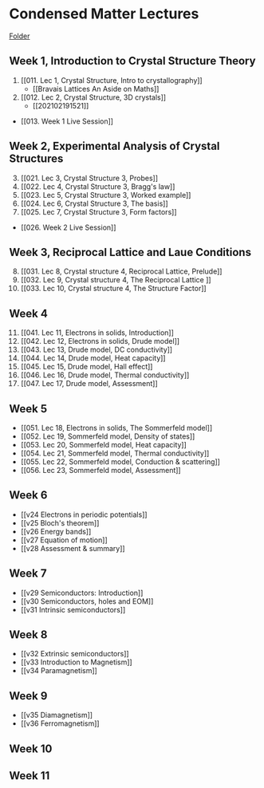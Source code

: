 # Condensed Matter Lectures

[Folder](https://uniofbath.cloud.panopto.eu/Panopto/Pages/Sessions/List.aspx#folderID=%22e93af9ea-b425-4732-8c11-0a5c46f9a6a6%22)

## Week 1, Introduction to Crystal Structure Theory

1. [[011. Lec 1, Crystal Structure, Intro to crystallography]]
	- [[Bravais Lattices An Aside on Maths]]
2. [[012. Lec 2, Crystal Structure, 3D crystals]]
	- [[202102191521]]
- [[013. Week 1 Live Session]]

## Week 2, Experimental Analysis of Crystal Structures

3. [[021. Lec 3, Crystal Structure 3, Probes]]
4. [[022. Lec 4, Crystal Structure 3, Bragg's law]]
5. [[023. Lec 5, Crystal Structure 3, Worked example]]
6. [[024. Lec 6, Crystal Structure 3, The basis]]
7. [[025. Lec 7, Crystal Structure 3, Form factors]]

- [[026. Week 2 Live Session]]


## Week 3, Reciprocal Lattice and Laue Conditions

8. [[031. Lec 8, Crystal structure 4, Reciprocal Lattice, Prelude]]
9. [[032. Lec 9, Crystal structure 4, The Reciprocal Lattice ]]
10. [[033. Lec 10, Crystal structure 4, The Structure Factor]]

## Week 4

11. [[041. Lec 11, Electrons in solids, Introduction]]
12. [[042. Lec 12, Electrons in solids, Drude model]]
13. [[043. Lec 13, Drude model, DC conductivity]]
14. [[044. Lec 14, Drude model, Heat capacity]]
15. [[045. Lec 15, Drude model, Hall effect]]
16. [[046. Lec 16, Drude model, Thermal conductivity]]
17. [[047. Lec 17, Drude model, Assessment]]

## Week 5

- [[051. Lec 18, Electrons in solids, The Sommerfeld model]]
- [[052. Lec 19, Sommerfeld model, Density of states]]
- [[053. Lec 20, Sommerfeld model, Heat capacity]]
- [[054. Lec 21, Sommerfeld model, Thermal conductivity]]
- [[055. Lec 22, Sommerfeld model, Conduction & scattering]]
- [[056. Lec 23, Sommerfeld model, Assessment]]
 
 ## Week 6
 
- [[v24 Electrons in periodic potentials]]
- [[v25 Bloch's theorem]]
- [[v26 Energy bands]]
- [[v27 Equation of motion]]
- [[v28 Assessment & summary]]

## Week 7

- [[v29 Semiconductors: Introduction]]
- [[v30 Semiconductors, holes and EOM]]
- [[v31 Intrinsic semiconductors]]

## Week 8

- [[v32 Extrinsic semiconductors]]
- [[v33 Introduction to Magnetism]]
- [[v34 Paramagnetism]]

## Week 9

- [[v35 Diamagnetism]]
- [[v36 Ferromagnetism]]

## Week 10

## Week 11
